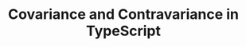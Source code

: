 ---
title: "Covariance and Contravariance in TypeScript"
description: "Knowing covariance and contravariance is helpful when working with functions in TypeScript."
published: "2021-10-12T10:00Z"
modified: "2021-10-12T10:00Z"
thumbnail: "./images/cover-3.png"
slug: typescript-covariance-contravariance
tags: ['typescript']
recommended: ['typescript-unknown-vs-any', 'typescript-index-signatures']
type: post
---